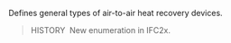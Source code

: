 ﻿Defines general types of air-to-air heat recovery devices.

> HISTORY&nbsp; New enumeration in IFC2x.